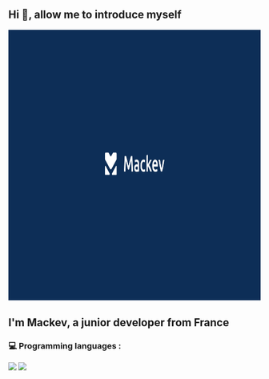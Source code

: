 ## Hi 👋, allow me to introduce myself

<img src="https://github.com/Mackevv/Mackevv/blob/main/mackev/mackev.jpg" width="960" height="540"/>

## I'm Mackev, a junior developer from France

### 💻 Programming languages :

<p>
  <img src="https://img.shields.io/badge/-JavaScript-f0db4f?style=square&logo=javascript&logoColor=323330" />
  <img src="https://img.shields.io/badge/-NodeJS-3c873a?style=square&logo=node.js&logoColor=f7fff9" />
<p/> 
